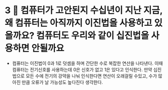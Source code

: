 # 3 🧐 컴퓨터가 고안된지 수십년이 지난 지금, 왜 컴퓨터는 아직까지 이진법을 사용하고 있을까요? 컴퓨터도 우리와 같이 십진법을 사용하면 안될까요
- 컴퓨터는 이진법이 0과 1로 덧셈을 하며 간단한 수로 복잡한 연산을 나타낸다. 이때 컴퓨터는 전기신호를 사용하는데 0은 신호가 없고 1은 있다고 인식한다. 만약 십진법으로 모든 수에 전기의 강약을 나눠 인식한다면 연산이 오래걸릴 수있고, 수가 많아진 만큼 오류가 날 가능성도 높다진다 생각한다.
